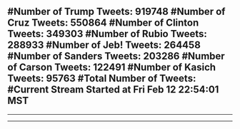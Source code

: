 #Number of Trump Tweets: 919748
#Number of Cruz Tweets: 550864
#Number of Clinton Tweets: 349303
#Number of Rubio Tweets: 288933
#Number of Jeb! Tweets: 264458
#Number of Sanders Tweets: 203286
#Number of Carson Tweets: 122491
#Number of Kasich Tweets: 95763
#Total Number of Tweets:  
#Current Stream Started at Fri Feb 12 22:54:01 MST
---
---
---
